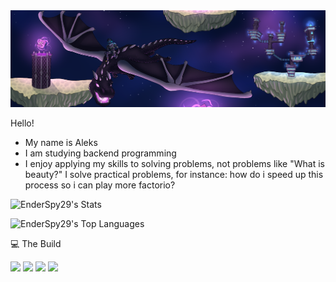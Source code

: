 <img alt="banner" height="" width="" src="https://raw.githubusercontent.com/EnderSpy29/EnderSpy29/refs/heads/main/Resources/BannerWidescreen.png" />

Hello!
- My name is Aleks
- I am studying backend programming
- I enjoy applying my skills to solving problems, not problems like "What is beauty?" I solve practical problems, for instance: how do i speed up this process so i can play more factorio?

![EnderSpy29's Stats](https://github-readme-stats.vercel.app/api?username=EnderSpy29&theme=midnight-purple&show_icons=true&hide_border=false&count_private=false)

![EnderSpy29's Top Languages](https://github-readme-stats.vercel.app/api/top-langs/?username=EnderSpy29&theme=midnight-purple&show_icons=true&hide_border=false&layout=compact)

💻 The Build

<img src="https://img.shields.io/badge/Arch%20Linux-%239745F5?style=for-the-badge&logo=archlinux&logoColor=%23ffffff&label=OS&labelColor=%23000000" />
<img src="https://img.shields.io/badge/Ryzen%205%205600X-%239745F5?style=for-the-badge&logo=amd&label=CPU&labelColor=%23000000" />
<img src="https://img.shields.io/badge/32GB-%239745F5?style=for-the-badge&logo=corsair&label=Ram&labelColor=%23000000" />
<img src="https://img.shields.io/badge/Radeon%20RX%207600-%239745F5?style=for-the-badge&logo=amd&label=GPU&labelColor=%23000000" />